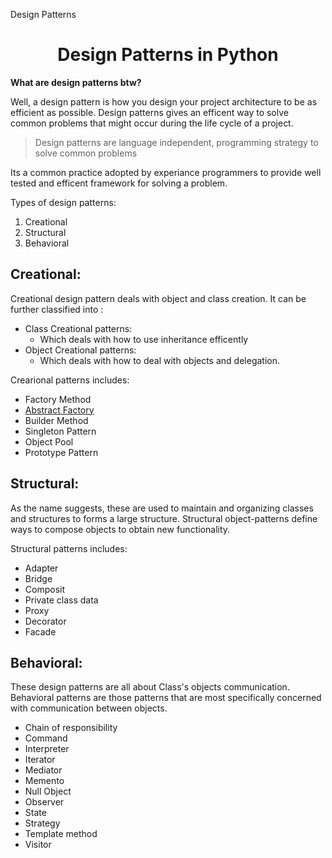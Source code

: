 Design Patterns

<div align='center'>
<h1> Design Patterns in Python</h1>
</div>

**What are design patterns btw?**

Well, a design pattern is how you design your project architecture to be as efficient as possible. Design patterns gives an efficent way to solve common problems that might occur during the life cycle of a project.

> Design patterns are language independent, programming strategy to solve common problems

Its a common practice adopted by experiance programmers to provide well tested and efficent framework for solving a problem. 

Types of design patterns:

1. Creational
2. Structural
3. Behavioral

<div id='creational_dp'>

<h2> Creational:</h2>

</div>

Creational design pattern deals with object and class creation. It can be further classified into :

* Class Creational patterns:
	* Which deals with how to use inheritance efficently
* Object Creational patterns:
	* Which deals with how to deal with objects and delegation.

Crearional  patterns includes:

* Factory Method
* [Abstract Factory](/open-code/nav/posts/design_patterns/abstract_factory)
* Builder Method
* Singleton Pattern
* Object Pool
* Prototype Pattern

<div id='structural_dp'>

<h2> Structural:</h2>

</div>

As the name suggests, these are used to maintain and organizing classes and structures to forms a large structure.
Structural object-patterns define ways to compose objects to obtain new functionality.

Structural patterns includes:

* Adapter
* Bridge
* Composit
* Private class data
* Proxy
* Decorator
* Facade

<div id='behavioral_dp'>

<h2> Behavioral:</h2>

</div>

These design patterns are all about Class's objects communication. Behavioral patterns are those patterns that are most specifically concerned with communication between objects.

* Chain of responsibility
* Command
* Interpreter
* Iterator
* Mediator
* Memento
* Null Object
* Observer
* State
* Strategy
* Template method
* Visitor


